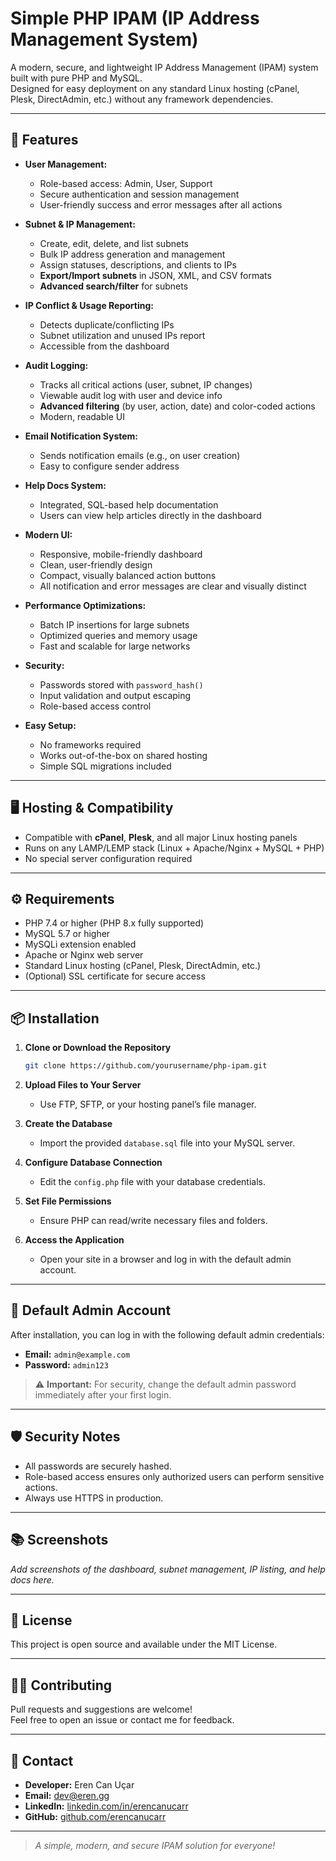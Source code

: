 # Simple PHP IPAM (IP Address Management System)

A modern, secure, and lightweight IP Address Management (IPAM) system built with pure PHP and MySQL.  
Designed for easy deployment on any standard Linux hosting (cPanel, Plesk, DirectAdmin, etc.) without any framework dependencies.

---

## 🚀 Features

- **User Management:**  
  - Role-based access: Admin, User, Support  
  - Secure authentication and session management  
  - User-friendly success and error messages after all actions

- **Subnet & IP Management:**  
  - Create, edit, delete, and list subnets  
  - Bulk IP address generation and management  
  - Assign statuses, descriptions, and clients to IPs  
  - **Export/Import subnets** in JSON, XML, and CSV formats  
  - **Advanced search/filter** for subnets

- **IP Conflict & Usage Reporting:**  
  - Detects duplicate/conflicting IPs  
  - Subnet utilization and unused IPs report  
  - Accessible from the dashboard

- **Audit Logging:**  
  - Tracks all critical actions (user, subnet, IP changes)  
  - Viewable audit log with user and device info  
  - **Advanced filtering** (by user, action, date) and color-coded actions  
  - Modern, readable UI

- **Email Notification System:**  
  - Sends notification emails (e.g., on user creation)  
  - Easy to configure sender address

- **Help Docs System:**  
  - Integrated, SQL-based help documentation  
  - Users can view help articles directly in the dashboard

- **Modern UI:**  
  - Responsive, mobile-friendly dashboard  
  - Clean, user-friendly design  
  - Compact, visually balanced action buttons  
  - All notification and error messages are clear and visually distinct

- **Performance Optimizations:**  
  - Batch IP insertions for large subnets  
  - Optimized queries and memory usage  
  - Fast and scalable for large networks

- **Security:**  
  - Passwords stored with `password_hash()`  
  - Input validation and output escaping  
  - Role-based access control

- **Easy Setup:**  
  - No frameworks required  
  - Works out-of-the-box on shared hosting  
  - Simple SQL migrations included

---

## 🖥️ Hosting & Compatibility

- Compatible with **cPanel**, **Plesk**, and all major Linux hosting panels
- Runs on any LAMP/LEMP stack (Linux + Apache/Nginx + MySQL + PHP)
- No special server configuration required

---

## ⚙️ Requirements

- PHP 7.4 or higher (PHP 8.x fully supported)
- MySQL 5.7 or higher
- MySQLi extension enabled
- Apache or Nginx web server
- Standard Linux hosting (cPanel, Plesk, DirectAdmin, etc.)
- (Optional) SSL certificate for secure access

---

## 📦 Installation

1. **Clone or Download the Repository**
   ```bash
   git clone https://github.com/yourusername/php-ipam.git
   ```
2. **Upload Files to Your Server**
   - Use FTP, SFTP, or your hosting panel’s file manager.

3. **Create the Database**
   - Import the provided `database.sql` file into your MySQL server.

4. **Configure Database Connection**
   - Edit the `config.php` file with your database credentials.

5. **Set File Permissions**
   - Ensure PHP can read/write necessary files and folders.

6. **Access the Application**
   - Open your site in a browser and log in with the default admin account.

---

## 🔑 Default Admin Account

After installation, you can log in with the following default admin credentials:

- **Email:** `admin@example.com`
- **Password:** `admin123`

> ⚠️ **Important:** For security, change the default admin password immediately after your first login.

---

## 🛡️ Security Notes

- All passwords are securely hashed.
- Role-based access ensures only authorized users can perform sensitive actions.
- Always use HTTPS in production.

---

## 📚 Screenshots

_Add screenshots of the dashboard, subnet management, IP listing, and help docs here._

---

## 📝 License

This project is open source and available under the MIT License.

---

## 🙋‍♂️ Contributing

Pull requests and suggestions are welcome!  
Feel free to open an issue or contact me for feedback.

---

## 📣 Contact

- **Developer:** Eren Can Uçar  
- **Email:** dev@eren.gg  
- **LinkedIn:** [linkedin.com/in/erencanucarr](https://www.linkedin.com/in/erencanucarr/)  
- **GitHub:** [github.com/erencanucarr](https://github.com/erencanucarr)

---

> _A simple, modern, and secure IPAM solution for everyone!_